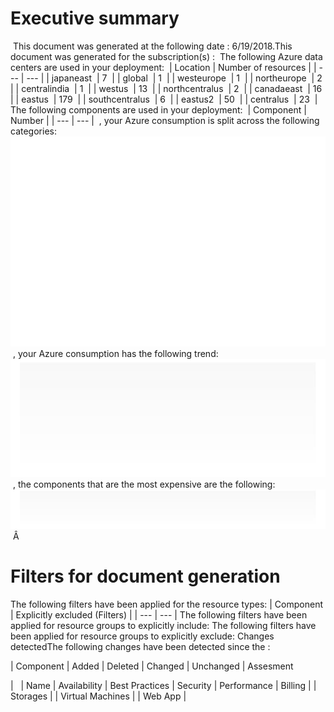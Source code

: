 # Executive summary 
 This document was generated at the following date : 6/19/2018.This document was generated for the subscription(s) :
 The following Azure data centers are used in your deployment: 
| Location | Number of resources |
| --- | --- |
| japaneast  | 7  |
| global  | 1  |
| westeurope  | 1  |
| northeurope  | 2  |
| centralindia  | 1  |
| westus  | 13  |
| northcentralus  | 2  |
| canadaeast  | 16  |
| eastus  | 179  |
| southcentralus  | 6  |
| eastus2  | 50  |
| centralus  | 23  |
The following components are used in your deployment: 
| Component | Number |
| --- | --- |
 , your Azure consumption is split across the following categories:![Cloudockit](assets/E29D195C1D7D465A8A55A3E5F9AE02A2.png) , your Azure consumption has the following trend:![Cloudockit](assets/D6EE7F7492654A6387CB1948F3B3F9C6.png) , the components that are the most expensive are the following:![Cloudockit](assets/ACA864707A804E10A992EBF14227FF31.png) Â   

# Filters for document generation
The following filters have been applied for the resource types:
| Component |  Explicitly excluded (Filters) |
| --- | --- |
The following filters have been applied for resource groups to explicitly include: The following filters have been applied for resource groups to explicitly exclude: Changes detectedThe following changes have been detected since the : 

| Component | Added | Deleted | Changed | Unchanged |
Assesment 

|   | Name | Availability | Best Practices | Security | Performance | Billing |
| Storages |
| Virtual Machines |
| Web App |
